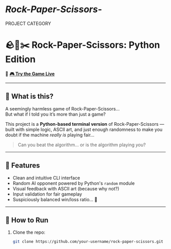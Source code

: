 # _Rock-Paper-Scissors_-
PROJECT CATEGORY
# 🪨📄✂️ Rock-Paper-Scissors: Python Edition

🔗 **[🎮 Try the Game Live](https://appbrewery.github.io/python-day4-demo/)**

---

## 🤖 What is this?

A seemingly harmless game of Rock-Paper-Scissors...  
But what if I told you it’s more than just a game?

This project is a **Python-based terminal version** of Rock-Paper-Scissors — built with simple logic, ASCII art, and just enough randomness to make you doubt if the machine *really is* playing fair...

> Can you beat the algorithm... or is the algorithm playing *you*?

---

## 🚀 Features

- Clean and intuitive CLI interface  
- Random AI opponent powered by Python's `random` module  
- Visual feedback with ASCII art (because why not?)  
- Input validation for fair gameplay  
- Suspiciously balanced win/loss ratio... 👀

---

## 📂 How to Run

1. Clone the repo:
   ```bash
   git clone https://github.com/your-username/rock-paper-scissors.git
